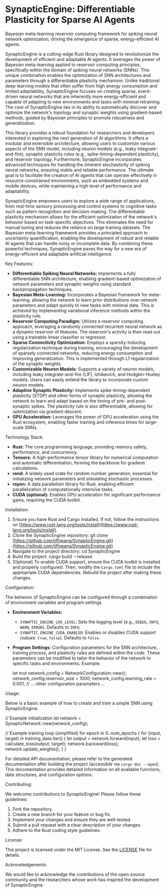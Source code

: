# SynapticEngine: Differentiable Plasticity for Sparse AI Agents

Bayesian meta-learning reservoir computing framework for spiking neural network optimization, driving the emergence of sparse, energy-efficient AI agents.

SynapticEngine is a cutting-edge Rust library designed to revolutionize the development of efficient and adaptable AI agents. It leverages the power of Bayesian meta-learning applied to reservoir computing principles, specifically within the domain of spiking neural networks (SNNs). This unique combination enables the optimization of SNN architectures and parameters through a differentiable plasticity mechanism. Unlike traditional deep learning models that often suffer from high energy consumption and limited adaptability, SynapticEngine focuses on creating sparse, event-driven neural networks that are inherently more energy-efficient and capable of adapting to new environments and tasks with minimal retraining. The core of SynapticEngine lies in its ability to automatically discover and optimize the network's topology and synaptic weights using gradient-based methods, guided by Bayesian principles to promote robustness and generalization.

This library provides a robust foundation for researchers and developers interested in exploring the next generation of AI algorithms. It offers a modular and extensible architecture, allowing users to customize various aspects of the SNN model, including neuron models (e.g., leaky integrate-and-fire), synaptic plasticity rules (e.g., spike-timing-dependent plasticity), and reservoir topology. Furthermore, SynapticEngine incorporates advanced techniques for handling the inherent stochasticity of spiking neural networks, ensuring stable and reliable performance. The ultimate goal is to facilitate the creation of AI agents that can operate effectively in resource-constrained environments, such as embedded systems and mobile devices, while maintaining a high level of performance and adaptability.

SynapticEngine empowers users to explore a wide range of applications, from real-time sensory processing and control systems to cognitive tasks such as pattern recognition and decision-making. The differentiable plasticity mechanism allows for the efficient optimization of the network's behavior based on task-specific objectives. This eliminates the need for manual tuning and reduces the reliance on large training datasets. The Bayesian meta-learning framework provides a principled approach to uncertainty quantification, enabling the development of robust and reliable AI agents that can handle noisy or incomplete data. By combining these powerful techniques, SynapticEngine paves the way for a new era of energy-efficient and adaptable artificial intelligence.

Key Features:

*   **Differentiable Spiking Neural Networks:** Implements a fully differentiable SNN architecture, enabling gradient-based optimization of network parameters and synaptic weights using standard backpropagation techniques.
*   **Bayesian Meta-Learning:** Incorporates a Bayesian framework for meta-learning, allowing the network to learn prior distributions over network parameters and adapt quickly to new tasks with minimal data. This is achieved by implementing variational inference methods within the plasticity rule.
*   **Reservoir Computing Paradigm:** Utilizes a reservoir computing approach, leveraging a randomly connected recurrent neural network as a dynamic reservoir of features. The reservoir's activity is then read out using a trainable linear classifier or regressor.
*   **Sparse Connectivity Optimization:** Employs a sparsity-inducing regularization technique during training, encouraging the development of sparsely connected networks, reducing energy consumption and improving generalization. This is implemented through L1 regularization of the synaptic weights.
*   **Customizable Neuron Models:** Supports a variety of neuron models, including leaky integrate-and-fire (LIF), Izhikevich, and Hodgkin-Huxley models. Users can easily extend the library to incorporate custom neuron models.
*   **Adaptive Synaptic Plasticity:** Implements spike-timing-dependent plasticity (STDP) and other forms of synaptic plasticity, allowing the network to learn and adapt based on the timing of pre- and post-synaptic spikes. The plasticity rule is also differentiable, allowing for optimization via gradient descent.
*   **GPU Acceleration:** Leverages the power of GPU acceleration using the Rust ecosystem, enabling faster training and inference times for large-scale SNNs.

Technology Stack:

*   **Rust:** The core programming language, providing memory safety, performance, and concurrency.
*   **Tensors:** A high-performance tensor library for numerical computation and automatic differentiation, forming the backbone for gradient calculations.
*   **rand:** A widely used crate for random number generation, essential for initializing network parameters and simulating stochastic processes.
*   **rayon:** A data parallelism library for Rust, enabling efficient parallelization of computationally intensive tasks.
*   **CUDA (optional):** Enables GPU acceleration for significant performance gains, requiring the CUDA toolkit.

Installation:

1.  Ensure you have Rust and Cargo installed. If not, follow the instructions on [https://www.rust-lang.org/tools/install](https://www.rust-lang.org/tools/install).
2.  Clone the SynapticEngine repository:
    git clone [https://github.com/jjfhwang/SynapticEngine.git](https://github.com/jjfhwang/SynapticEngine.git)
3.  Navigate to the project directory:
    cd SynapticEngine
4.  Build the project:
    cargo build --release
5.  (Optional) To enable CUDA support, ensure the CUDA toolkit is installed and properly configured. Then, modify the `Cargo.toml` file to include the appropriate CUDA dependencies. Rebuild the project after making these changes.

Configuration:

The behavior of SynapticEngine can be configured through a combination of environment variables and program settings.

*   **Environment Variables:**
    *   `SYNAPTIC_ENGINE_LOG_LEVEL`: Sets the logging level (e.g., `DEBUG`, `INFO`, `WARN`, `ERROR`). Defaults to `INFO`.
    *   `SYNAPTIC_ENGINE_CUDA_ENABLED`: Enables or disables CUDA support (values: `true`, `false`). Defaults to `false`.

*   **Program Settings:**
    Configuration parameters for the SNN architecture, training process, and plasticity rules are defined within the code. These parameters can be modified to tailor the behavior of the network to specific tasks and environments. Example:

    let mut network_config = NetworkConfiguration::new();
    network_config.reservoir_size = 1000;
    network_config.learning_rate = 0.001;
    // ... other configuration parameters ...

Usage:

Below is a basic example of how to create and train a simple SNN using SynapticEngine.

// Example initialization
let network = SynapticNetwork::new(network_config);

// Example training loop (simplified)
for epoch in 0..num_epochs {
    for (input, target) in training_data.iter() {
        let output = network.forward(input);
        let loss = calculate_loss(output, target);
        network.backward(loss);
        network.update_weights();
    }
}

For detailed API documentation, please refer to the generated documentation after building the project (accessible via `cargo doc --open`). This documentation provides detailed information on all available functions, data structures, and configuration options.

Contributing:

We welcome contributions to SynapticEngine! Please follow these guidelines:

1.  Fork the repository.
2.  Create a new branch for your feature or bug fix.
3.  Implement your changes and ensure they are well-tested.
4.  Submit a pull request with a clear description of your changes.
5.  Adhere to the Rust coding style guidelines.

License:

This project is licensed under the MIT License. See the [LICENSE](https://github.com/jjfhwang/SynapticEngine/blob/main/LICENSE) file for details.

Acknowledgements:

We would like to acknowledge the contributions of the open-source community and the researchers whose work has inspired the development of SynapticEngine.